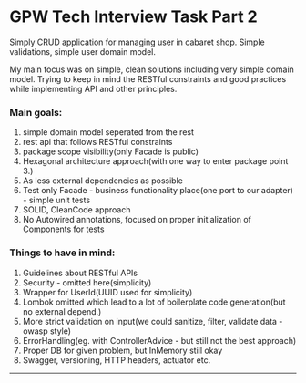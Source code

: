 # GPW Tech Interview Task Part 2

Simply CRUD application for managing user in cabaret shop.
Simple validations, simple user domain model.

My main focus was on simple, clean solutions including very simple domain model.
Trying to keep in mind the RESTful constraints and good practices while implementing API and other principles.

### Main goals:

1. simple domain model seperated from the rest
2. rest api that follows RESTful constraints
3. package scope visibility(only Facade is public)
4. Hexagonal architecture approach(with one way to enter package point 3.)
5. As less external dependencies as possible
6. Test only Facade - business functionality place(one port to our adapter) - simple unit tests
7. SOLID, CleanCode approach
8. No Autowired annotations, focused on proper initialization of Components for tests

### Things to have in mind:
1. Guidelines about RESTful APIs
2. Security - omitted here(simplicity)
3. Wrapper for UserId(UUID used for simplicity)
4. Lombok omitted which lead to a lot of boilerplate code generation(but no external depend.)
5. More strict validation on input(we could sanitize, filter, validate data - owasp style)
6. ErrorHandling(eg. with ControllerAdvice - but still not the best approach)
7. Proper DB for given problem, but InMemory still okay
8. Swagger, versioning, HTTP headers, actuator etc. 

---
